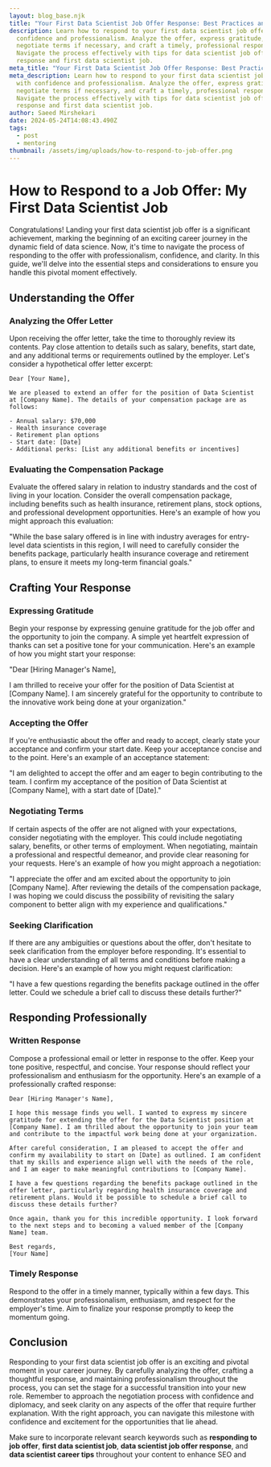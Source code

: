 ```yaml
---
layout: blog_base.njk
title: "Your First Data Scientist Job Offer Response: Best Practices and Examples"
description: Learn how to respond to your first data scientist job offer with
  confidence and professionalism. Analyze the offer, express gratitude,
  negotiate terms if necessary, and craft a timely, professional response.
  Navigate the process effectively with tips for data scientist job offer
  response and first data scientist job.
meta_title: "Your First Data Scientist Job Offer Response: Best Practices and Examples"
meta_description: Learn how to respond to your first data scientist job offer
  with confidence and professionalism. Analyze the offer, express gratitude,
  negotiate terms if necessary, and craft a timely, professional response.
  Navigate the process effectively with tips for data scientist job offer
  response and first data scientist job.
author: Saeed Mirshekari
date: 2024-05-24T14:08:43.490Z
tags:
  - post
  - mentoring
thumbnail: /assets/img/uploads/how-to-respond-to-job-offer.png
---
```

# How to Respond to a Job Offer: My First Data Scientist Job

Congratulations! Landing your first data scientist job offer is a significant achievement, marking the beginning of an exciting career journey in the dynamic field of data science. Now, it's time to navigate the process of responding to the offer with professionalism, confidence, and clarity. In this guide, we'll delve into the essential steps and considerations to ensure you handle this pivotal moment effectively.

## Understanding the Offer

### Analyzing the Offer Letter
Upon receiving the offer letter, take the time to thoroughly review its contents. Pay close attention to details such as salary, benefits, start date, and any additional terms or requirements outlined by the employer. Let's consider a hypothetical offer letter excerpt:

```
Dear [Your Name],

We are pleased to extend an offer for the position of Data Scientist at [Company Name]. The details of your compensation package are as follows:

- Annual salary: $70,000
- Health insurance coverage
- Retirement plan options
- Start date: [Date]
- Additional perks: [List any additional benefits or incentives]

```

### Evaluating the Compensation Package
Evaluate the offered salary in relation to industry standards and the cost of living in your location. Consider the overall compensation package, including benefits such as health insurance, retirement plans, stock options, and professional development opportunities. Here's an example of how you might approach this evaluation:

"While the base salary offered is in line with industry averages for entry-level data scientists in this region, I will need to carefully consider the benefits package, particularly health insurance coverage and retirement plans, to ensure it meets my long-term financial goals."

## Crafting Your Response

### Expressing Gratitude
Begin your response by expressing genuine gratitude for the job offer and the opportunity to join the company. A simple yet heartfelt expression of thanks can set a positive tone for your communication. Here's an example of how you might start your response:

"Dear [Hiring Manager's Name],

I am thrilled to receive your offer for the position of Data Scientist at [Company Name]. I am sincerely grateful for the opportunity to contribute to the innovative work being done at your organization."

### Accepting the Offer
If you're enthusiastic about the offer and ready to accept, clearly state your acceptance and confirm your start date. Keep your acceptance concise and to the point. Here's an example of an acceptance statement:

"I am delighted to accept the offer and am eager to begin contributing to the team. I confirm my acceptance of the position of Data Scientist at [Company Name], with a start date of [Date]."

### Negotiating Terms
If certain aspects of the offer are not aligned with your expectations, consider negotiating with the employer. This could include negotiating salary, benefits, or other terms of employment. When negotiating, maintain a professional and respectful demeanor, and provide clear reasoning for your requests. Here's an example of how you might approach a negotiation:

"I appreciate the offer and am excited about the opportunity to join [Company Name]. After reviewing the details of the compensation package, I was hoping we could discuss the possibility of revisiting the salary component to better align with my experience and qualifications."

### Seeking Clarification
If there are any ambiguities or questions about the offer, don't hesitate to seek clarification from the employer before responding. It's essential to have a clear understanding of all terms and conditions before making a decision. Here's an example of how you might request clarification:

"I have a few questions regarding the benefits package outlined in the offer letter. Could we schedule a brief call to discuss these details further?"

## Responding Professionally

### Written Response
Compose a professional email or letter in response to the offer. Keep your tone positive, respectful, and concise. Your response should reflect your professionalism and enthusiasm for the opportunity. Here's an example of a professionally crafted response:

```
Dear [Hiring Manager's Name],

I hope this message finds you well. I wanted to express my sincere gratitude for extending the offer for the Data Scientist position at [Company Name]. I am thrilled about the opportunity to join your team and contribute to the impactful work being done at your organization.

After careful consideration, I am pleased to accept the offer and confirm my availability to start on [Date] as outlined. I am confident that my skills and experience align well with the needs of the role, and I am eager to make meaningful contributions to [Company Name].

I have a few questions regarding the benefits package outlined in the offer letter, particularly regarding health insurance coverage and retirement plans. Would it be possible to schedule a brief call to discuss these details further?

Once again, thank you for this incredible opportunity. I look forward to the next steps and to becoming a valued member of the [Company Name] team.

Best regards,
[Your Name]
```

### Timely Response
Respond to the offer in a timely manner, typically within a few days. This demonstrates your professionalism, enthusiasm, and respect for the employer's time. Aim to finalize your response promptly to keep the momentum going. 

## Conclusion

Responding to your first data scientist job offer is an exciting and pivotal moment in your career journey. By carefully analyzing the offer, crafting a thoughtful response, and maintaining professionalism throughout the process, you can set the stage for a successful transition into your new role. Remember to approach the negotiation process with confidence and diplomacy, and seek clarity on any aspects of the offer that require further explanation. With the right approach, you can navigate this milestone with confidence and excitement for the opportunities that lie ahead.

Make sure to incorporate relevant search keywords such as **responding to job offer**, **first data scientist job**, **data scientist job offer response**, and **data scientist career tips** throughout your content to enhance SEO and